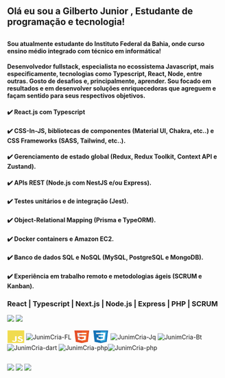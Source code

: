 ## Olá eu sou a Gilberto Junior , Estudante de programação e tecnologia!
##
#### Sou atualmente estudante do Instituto Federal da Bahia, onde curso ensino médio integrado com técnico em informática!
#### Desenvolvedor fullstack, especialista no ecossistema Javascript, mais especificamente, tecnologias como Typescript, React, Node, entre outras. Gosto de desafios e, principalmente, aprender. Sou focado em resultados e em desenvolver soluções enriquecedoras que agreguem e façam sentido para seus respectivos objetivos.

#### ✔️ React.js com Typescript
#### ✔️ CSS-In-JS, bibliotecas de componentes (Material UI, Chakra, etc..) e CSS Frameworks (SASS, Tailwind, etc..).
#### ✔️ Gerenciamento de estado global (Redux, Redux Toolkit, Context API e Zustand).
#### ✔️ APIs REST (Node.js com NestJS e/ou Express).
#### ✔️ Testes unitários e de integração (Jest).
#### ✔️ Object-Relational Mapping (Prisma e TypeORM).
#### ✔️ Docker containers e Amazon EC2.
#### ✔️ Banco de dados SQL e NoSQL (MySQL, PostgreSQL e MongoDB).
#### ✔️ Experiência em trabalho remoto e metodologias ágeis (SCRUM e Kanban).


### React | Typescript | Next.js | Node.js | Express | PHP | SCRUM
<div align="left">
 <picture>
<img src="https://github-readme-stats.vercel.app/api?username=JunimCria&theme=highcontrast&show_icons=true&"/>
</picture>
<img src="https://github-readme-stats.vercel.app/api/top-langs/?username=JunimCria&layout=compact&theme=highcontrast&"> 
</div>
<div style="display: inline_block"><br>
  <img align="center" alt="JunimCria-Js" height="30" width="40" src="https://raw.githubusercontent.com/devicons/devicon/master/icons/javascript/javascript-plain.svg">
  <img align="center" alt="JunimCria-FL" height="30" width="40" src="https://cdn.jsdelivr.net/gh/devicons/devicon/icons/flutter/flutter-original.svg">
  <img align="center" alt="JunimCria-HTML" height="30" width="40" src="https://raw.githubusercontent.com/devicons/devicon/master/icons/html5/html5-original.svg">
  <img align="center" alt="JunimCria-CSS" height="30" width="40" src="https://raw.githubusercontent.com/devicons/devicon/master/icons/css3/css3-original.svg">
  <img align="center" alt="JunimCria-Jq" height="30" width="40" src="https://cdn.jsdelivr.net/gh/devicons/devicon/icons/jquery/jquery-original-wordmark.svg">
  <img align="center" alt="JunimCria-Bt" height="30" width="40" src="https://cdn.jsdelivr.net/gh/devicons/devicon/icons/bootstrap/bootstrap-original.svg">
  <img align="center" alt="JunimCria-dart" height="30" width="40" src="https://cdn.jsdelivr.net/gh/devicons/devicon/icons/dart/dart-original.svg" />
  <img align="center" alt="JunimCria-php" height="30" width="40" src="https://cdn.jsdelivr.net/gh/devicons/devicon/icons/php/php-original.svg" /><img align="center" alt="JunimCria-php" height="30" width="40" src="https://cdn.jsdelivr.net/gh/devicons/devicon/icons/php/react-original.svg" />
 
</div>
  
  ##
 
<div> 
  <a href="https://www.instagram.com/gilbertojuniorcc/" target="_blank"><img src="https://img.shields.io/badge/-Instagram-%23E4405F?style=for-the-badge&logo=instagram&logoColor=white" target="_blank"></a>
  <a href = "mailto:gilbertojuniorcc@gmail.com"><img src="https://img.shields.io/badge/-Gmail-%23333?style=for-the-badge&logo=gmail&logoColor=white" target="_blank"></a>
  <a href="https://www.linkedin.com/in/gilberto-júnior-070a111a8/" target="_blank"><img src="https://img.shields.io/badge/-LinkedIn-%230077B5?style=for-the-badge&logo=linkedin&logoColor=white" target="_blank"></a> 
  
</div>
